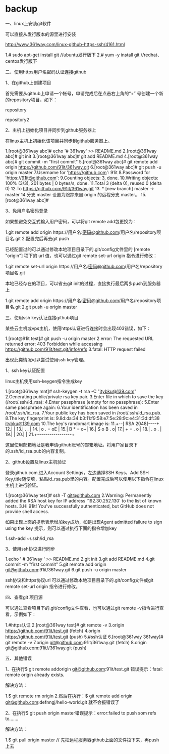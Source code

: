 # backup
一、linux上安装git软件


可以直接从发行版本的源里进行安装


http://www.361way.com/linux-github-https-ssh/4161.html

1.# sudo apt-get install git   //ubuntu发行版下
2.# yum -y install git     //redhat、centos发行版下



二、使用https用户名密码认证连接github


1、在github上创建项目


首先需要从github上申请一个帐号，申请完成后在点击右上角的“+” 号创建一个新的repository项目，如下：

repository

repository2

2、主机上初始化项目并同步到github服务器上


在linux主机上初始化该项目并同步到github服务器上。

1.[root@361way abc]# echo '# 361way' >> README.md
2.[root@361way abc]# git init
3.[root@361way abc]# git add README.md
4.[root@361way abc]# git commit -m "first commit"
5.[root@361way abc]# git remote add origin https://github.com/91it/361way.git
6.[root@361way abc]# git push -u origin master
7.Username for 'https://github.com': 91it
8.Password for 'https://91it@github.com':
9.Counting objects: 3, done.
10.Writing objects: 100% (3/3), 201 bytes | 0 bytes/s, done.
11.Total 3 (delta 0), reused 0 (delta 0)
12.To https://github.com/91it/361way.git
13. * [new branch]      master -> master
14.分支 master 设置为跟踪来自 origin 的远程分支 master。
15.[root@361way abc]# 



3、免用户名密码登录


如果想避免交互式输入用户密码，可以将git remote add包更换为：

1.git remote add origin  https://用户名:密码@github.com/用户名/repository项目名.git
2.配置完后再去git push



已经配置过的可以通过修改本地项目目录下的.git/config文件里的 [remote "origin"] 项下的 url 值，也可以通过git remote set-url origin 指令进行修改：

1.git remote set-url origin  https://用户名:密码@github.com/用户名/repository项目名.git



本地已经存在的项目，可以省去git init的过程，直接执行最后两步push到服务器上

1.git remote add origin  https://用户名:密码@github.com/用户名/repository项目名.git
2.git push -u origin master



三、使用ssh key认证连接github项目


某些云主机或vps主机，使用https认证进行连接时会出现403错误，如下：


1.[root@91it test]# git push -u origin master
2.error: The requested URL returned error: 403 Forbidden while accessing https://github.com/91it/test.git/info/refs
3.fatal: HTTP request failed



出现此类情况可以尝试使用ssh key管理。

1、ssh key认证配置


linux主机使用ssh-keygen指令生成key

1.[root@361way mnt]# ssh-keygen -t rsa -C "itybku@139.com"
2.Generating public/private rsa key pair.
3.Enter file in which to save the key (/root/.ssh/id_rsa):
4.Enter passphrase (empty for no passphrase):
5.Enter same passphrase again:
6.Your identification has been saved in /root/.ssh/id_rsa.
7.Your public key has been saved in /root/.ssh/id_rsa.pub.
8.The key fingerprint is:
9.8d:da:34:b3:11:f9:58:e7:5e:28:9c:e4:31:3d:df:38 itybku@139.com
10.The key's randomart image is:
11.+--[ RSA 2048]----+
12.|                 |
13.|         .   .   |
14.|        o . = oE |
15.|         B * = o+|
16.|        S o B . o|
17.|       + = . o   |
18.|      . o   .    |
19.|                 |
20.|                 |
21.+-----------------+



这里使用邮箱地址是我申请github账号的邮箱地址。将用户家目录下的.ssh/id_rsa.pub的内容复制。

2、github设置及linux主机验证


登录github.com,进入Account Settings，左边选择SSH Keys，Add SSH Key,title随便填，粘贴id_rsa.pub里的内容。配置完成后可以使用以下指令在linux主机上进行验证。

1.[root@361way test]# ssh -T git@github.com
2.Warning: Permanently added the RSA host key for IP address '192.30.252.130' to the list of known hosts.
3.Hi 91it! You've successfully authenticated, but GitHub does not provide shell access.



如果出现上面的提示表示增加key成功，如是出现Agent admitted failure to sign using the key 提示，则可以通过执行下面的指令增加key

1.ssh-add ~/.ssh/id_rsa 



3、使用ssh协议进行同步


1.echo ' # 361way ' >> README.md
2.git init
3.git add README.md
4.git commit -m "first commit"
5.git remote add origin git@github.com:91it/361way.git
6.git push -u origin master



ssh协议和https协议url 可以通过修改本地项目目录下的.git/config文件或git remote set-url origin 指令进行修改。

四、查看git 项目源


可以通过查看项目下的.git/config文件查看，也可以通过git remote -v指令进行查看，示例如下：

1.#https认证
2.[root@361way test]# git remote -v
3.origin  https://github.com/91it/test.git (fetch)
4.origin  https://github.com/91it/test.git (push)
5.#ssh认证
6.[root@361way 361way]# git remote -v
7.origin  git@github.com:91it/361way.git (fetch)
8.origin  git@github.com:91it//361way.git (push)



五、其他错误


1、在执行$ git remote addorigin git@github.com:91it/test.git 错误提示：fatal: remote origin already exists.

解决方法：

1.$ git remote rm origin
2.然后在执行：$ git remote add origin git@github.com:defnngj/hello-world.git 就不会报错误了



2、在执行$ git push origin master错误提示：error:failed to push som refs to.......

解决方法：


1.$ git pull origin master // 先把远程服务器github上面的文件拉下来，再push 上去

